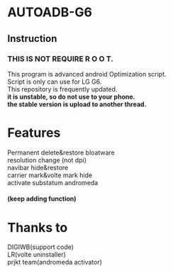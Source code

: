 # AUTOADB-G6
## Instruction  
### THIS IS NOT REQUIRE R O O T.  
  
  This program is advanced android Optimization script.  
  Script is only can use for LG G6.  
  This repository is frequently updated.  
  **it is unstable, so do not use to your phone.**  
  **the stable version is upload to another thread.**  
# Features
Permanent delete&restore bloatware  
resolution change (not dpi)  
navibar hide&restore  
carrier mark&volte mark hide  
activate substatum andromeda  
#### (keep adding function)

# Thanks to
DIGIWB(support code)  
LR(volte uninstaller)  
prjkt team(andromeda activator)
